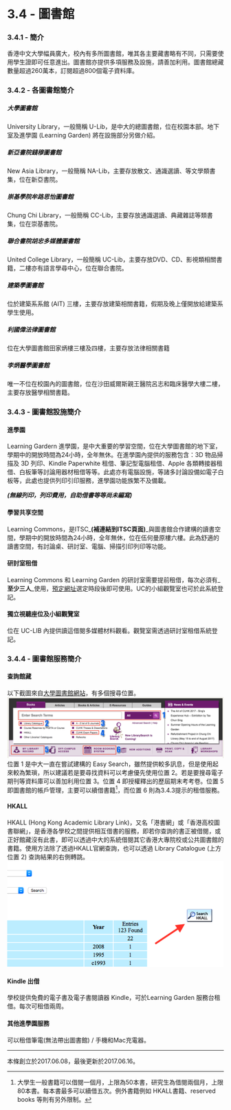 # 3.4 - 圖書館

### 3.4.1 - 簡介

香港中文大學幅員廣大，校內有多所圖書館，唯其各主要藏書略有不同，只需要使用學生證即可任意進出。圖書館亦提供多項服務及設施，請善加利用。圖書館總藏數量超過260萬本，訂閱超過800個電子資料庫。

### 3.4.2 - 各圖書館簡介

##### 大學圖書館

University Library，一般簡稱 U-Lib，是中大的總圖書館，位在校園本部。地下室及進學園 \(Learning Garden\) 將在設施部分另做介紹。

##### 新亞書院錢穆圖書館

New Asia Library，一般簡稱 NA-Lib，主要存放散文、通識選讀、等文學類書集，位在新亞書院。

##### 崇基學院牟路思怡圖書館

Chung Chi Library，一般簡稱 CC-Lib，主要存放通識選讀、典藏雜誌等類書集，位在崇基書院。

##### 聯合書院胡忠多媒體圖書館

United College Library，一般簡稱 UC-Lib，主要存放DVD、CD、影視類相關書籍，二樓亦有語言學尋中心，位在聯合書院。

##### 建築學圖書館

位於建築系系館 \(AIT\) 三樓，主要存放建築相關書籍，假期及晚上僅開放給建築系學生使用。

##### 利國偉法律圖書館

位在大學圖書館田家炳樓三樓及四樓，主要存放法律相關書籍

##### 李炳醫學圖書館

唯一不位在校園內的圖書館，位在沙田威爾斯親王醫院呂志和臨床醫學大樓二樓，主要存放醫學相關書籍。

### 3.4.3 - 圖書館設施簡介

#### 進學園

Learning Gardern 進學園，是中大重要的學習空間，位在大學圖書館的地下室，學期中的開放時間為24小時，全年無休。在進學園內提供的服務包含：3D 物品掃描及 3D 列印、Kindle Paperwhite 租借、筆記型電腦租借、Apple 各類轉接器租借、白板筆等討論用器材租借等等。此處亦有電腦設施，等諸多討論設備如電子白板等，此處也提供列印引印服務，進學園功能族繁不及備載。

_**\(無線列印，列印費用，自助借書等等尚未編寫\)**_

#### 學習共享空間

Learning Commons，是ITSC_**\(補連結到ITSC頁面\)**_與圖書館合作建構的讀書空間，學期中的開放時間為24小時，全年無休，位在伍何曼原樓六樓。此為舒適的讀書空間，有討論桌、研討室、電腦、掃描引印列印等功能。

#### 研討室租借

Learning Commons 和 Learning Garden 的研討室需要提前租借，每次必須有_**至少三人**_使用，[預定網址](https://rbs.lib.cuhk.edu.hk/Booking/Login.aspx)選定時段後即可使用。UC的小組觀覽室也可於此系統登記。

#### 獨立視聽座位及小組觀覽室

位在 UC-LIB 內提供讀這借閱多媒體材料觀看。觀覽室需透過研討室租借系統登記。

### 3.4.4 - 圖書館服務簡介

#### 查詢館藏

以下截圖來自[大學圖書館網站](http://www.lib.cuhk.edu.hk/)，有多個搜尋位置。![](/assets/librarySearch.png)位置 1 是中大一直在嘗試建構的 Easy Search，雖然提供較多訊息，但是使用起來較為繁瑣，所以建議若是要尋找資料可以考慮優先使用位置 2。若是要搜尋電子期刊等資料庫可以善加利用位置 3。位置 4 即授權釋出的歷屆期末考考卷。位置 5 即圖書館的帳戶管理，主要可以續借書籍[^1]，而位置 6 則為3.4.3提示的租借服務。

#### HKALL

HKALL \(Hong Kong Academic Library Link\)，又名「港書網」或「香港高校圖書聯網」，是香港各學校之間提供相互借書的服務，即若你查詢的書正被借閱，或正好館藏沒有此書，即可以透過中大的系統借閱其它香港大專院校或公共圖書館的書籍。使用方法除了透過HKALL官網查詢，也可以透過 Library Catalogue \(上方位置 2\) 查詢結果的右側轉跳。![](/assets/HKALLsearch.png)


#### Kindle 出借
學校提供免費的電子書及電子書閱讀器 Kindle，可於Learning Garden 服務台租借。每次可租借兩周。

#### 其他進學園服務
可以租借筆電(無法帶出圖書館) / 手機和Mac充電器。

---

本條創立於2017.06.08，最後更新於2017.06.16。



[^1]: 大學生一般書籍可以借閱一個月，上限為50本書，研究生為借閱兩個月，上限80本書。每本書最多可以續借五次。例外書籍例如 HKALL書籍、reserved books 等則有另外限制。

